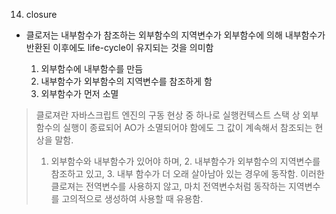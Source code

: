14. closure

- 클로저는 내부함수가 참조하는 외부함수의 지역변수가 외부함수에 의해 내부함수가 반환된 이후에도 life-cycle이 유지되는 것을 의미함

  1. 외부함수에 내부함수를 만듬
  2. 내부함수가 외부함수의 지역변수를 참조하게 함
  3. 외부함수가 먼저 소멸

> 클로져란 자바스크립트 엔진의 구동 현상 중 하나로 실행컨텍스트 스택 상 외부함수의 실행이  종료되어 AO가 소멸되어야 함에도 그 값이 계속해서 참조되는 현상을 말함.
> 1. 외부함수와 내부함수가 있어야 하며, 2. 내부함수가 외부함수의 지역변수를 참조하고 있고,  3. 내부 함수가 더 오래 살아남아 있는 경우에 동작함.
> 이러한 클로져는 전역변수를 사용하지 않고, 마치 전역변수처럼 동작하는 지역변수를 고의적으로 생성하여 사용할 때 유용함.